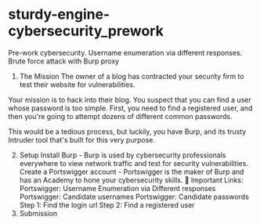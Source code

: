 # sturdy-engine-cybersecurity_prework
Pre-work cybersecurity. Username enumeration via different responses. Brute force attack with Burp proxy
1. The Mission
The owner of a blog has contracted your security firm to test their website for vulnerabilities.

Your mission is to hack into their blog. You suspect that you can find a user whose password is too simple. First, you need to find a registered user, and then you're going to attempt dozens of different common passwords.

This would be a tedious process, but luckily, you have Burp, and its trusty Intruder tool that's built for this very purpose.

2. Setup
Install Burp - Burp is used by cybersecurity professionals everywhere to view network traffic and test for security vulnerabilities.
Create a Portswigger account - Portswigger is the maker of Burp and has an Academy to hone your cybersecurity skills.
🔗 Important Links:
Portswigger: Username Enumeration via Different responses
Portswigger: Candidate usernames
Portswigger: Candidate passwords
Step 1: Find the login url
Step 2: Find a registered user
3. Submission
